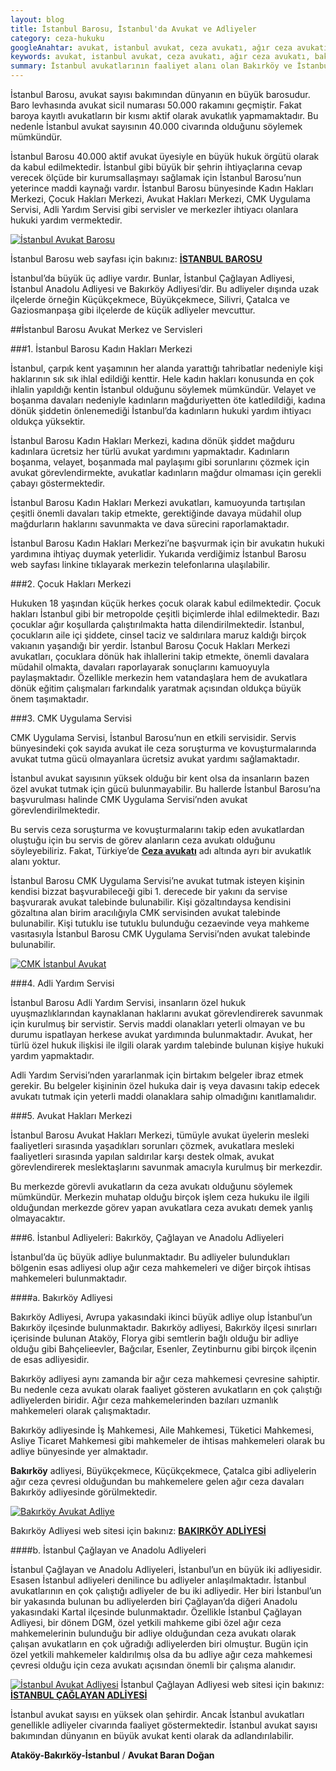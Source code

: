 ```yaml
---
layout: blog
title: İstanbul Barosu, İstanbul'da Avukat ve Adliyeler 
category: ceza-hukuku
googleAnahtar: avukat, istanbul avukat, ceza avukatı, ağır ceza avukatı, bakırköy avukat, ataköy avukat, istanbul adliyesi, bakırköy adliyesi, istanbul barosu
keywords: avukat, istanbul avukat, ceza avukatı, ağır ceza avukatı, bakırköy avukat, ataköy avukat, istanbul adliyesi, bakırköy adliyesi, istanbul barosu
summary: İstanbul avukatlarının faaliyet alanı olan Bakırköy ve İstanbul Adliyeleri tanıtılmış, Bakırköy ve İstanbul adliyelerinin özellikleri, İstanbul Barosu ve İstanbul'da Avukat, Avukat Hakları Merkezi gibi merkezler anlatılmıştır.
---
```





İstanbul Barosu, avukat sayısı bakımından dünyanın en büyük barosudur. Baro levhasında avukat sicil numarası 50.000 rakamını geçmiştir. Fakat baroya kayıtlı avukatların bir kısmı aktif olarak avukatlık yapmamaktadır. Bu nedenle İstanbul avukat sayısının 40.000 civarında olduğunu söylemek mümkündür.

İstanbul Barosu 40.000 aktif avukat üyesiyle en büyük hukuk örgütü olarak da kabul edilmektedir. İstanbul gibi büyük bir şehrin ihtiyaçlarına cevap verecek ölçüde bir kurumsallaşmayı sağlamak için İstanbul Barosu’nun yeterince maddi kaynağı vardır. İstanbul Barosu bünyesinde Kadın Hakları Merkezi, Çocuk Hakları Merkezi, Avukat Hakları Merkezi, CMK Uygulama Servisi, Adli Yardım Servisi gibi servisler ve merkezler ihtiyacı olanlara hukuki yardım vermektedir.

[![İstanbul Avukat Barosu](http://i.hizliresim.com/d21pDp.jpg)](https://hizliresim.com/d21pDp "İstanbul Barosu")

İstanbul Barosu web sayfası için bakınız: [**İSTANBUL BAROSU**]( http://www.istanbulbarosu.org.tr/)

İstanbul’da büyük üç adliye vardır. Bunlar, İstanbul Çağlayan Adliyesi, İstanbul Anadolu Adliyesi ve Bakırköy Adliyesi’dir. Bu adliyeler dışında uzak ilçelerde örneğin Küçükçekmece, Büyükçekmece, Silivri, Çatalca ve Gaziosmanpaşa gibi ilçelerde de küçük adliyeler mevcuttur. 

##İstanbul Barosu Avukat Merkez ve Servisleri

###1. İstanbul Barosu Kadın Hakları Merkezi

İstanbul, çarpık kent yaşamının her alanda yarattığı tahribatlar nedeniyle kişi haklarının sık sık ihlal edildiği kenttir. Hele kadın hakları konusunda en çok ihlalin yapıldığı kentin İstanbul olduğunu söylemek mümkündür. Velayet ve boşanma davaları nedeniyle kadınların mağduriyetten öte katledildiği, kadına dönük şiddetin önlenemediği İstanbul’da kadınların hukuki yardım ihtiyacı oldukça yüksektir.

İstanbul Barosu Kadın Hakları Merkezi, kadına dönük şiddet mağduru kadınlara ücretsiz her türlü avukat yardımını yapmaktadır. Kadınların boşanma, velayet, boşanmada mal paylaşımı gibi sorunlarını çözmek için avukat görevlendirmekte, avukatlar kadınların mağdur olmaması için gerekli çabayı göstermektedir.

İstanbul Barosu Kadın Hakları Merkezi avukatları, kamuoyunda tartışılan çeşitli önemli davaları takip etmekte, gerektiğinde davaya müdahil olup mağdurların haklarını savunmakta ve dava sürecini raporlamaktadır.

İstanbul Barosu Kadın Hakları Merkezi’ne başvurmak için bir avukatın hukuki yardımına ihtiyaç duymak yeterlidir. Yukarıda verdiğimiz İstanbul Barosu web sayfası linkine tıklayarak merkezin telefonlarına ulaşılabilir.

###2. Çocuk Hakları Merkezi

Hukuken 18 yaşından küçük herkes çocuk olarak kabul edilmektedir. Çocuk hakları İstanbul gibi bir metropolde çeşitli biçimlerde ihlal edilmektedir. Bazı çocuklar ağır koşullarda çalıştırılmakta hatta dilendirilmektedir. İstanbul, çocukların aile içi şiddete, cinsel taciz ve saldırılara maruz kaldığı birçok vakıanın yaşandığı bir yerdir. İstanbul Barosu Çocuk Hakları Merkezi avukatları, çocuklara dönük hak ihlallerini takip etmekte, önemli davalara müdahil olmakta, davaları raporlayarak sonuçlarını kamuoyuyla paylaşmaktadır. Özellikle merkezin hem vatandaşlara hem de avukatlara dönük eğitim çalışmaları farkındalık yaratmak açısından oldukça büyük önem taşımaktadır.

###3. CMK Uygulama Servisi

CMK Uygulama Servisi, İstanbul Barosu’nun en etkili servisidir. Servis bünyesindeki çok sayıda avukat ile ceza soruşturma ve kovuşturmalarında avukat tutma gücü olmayanlara ücretsiz avukat yardımı sağlamaktadır.

İstanbul avukat sayısının yüksek olduğu bir kent olsa da insanların bazen özel avukat tutmak için gücü bulunmayabilir. Bu hallerde İstanbul Barosu’na başvurulması halinde CMK Uygulama Servisi’nden avukat görevlendirilmektedir.

Bu servis ceza soruşturma ve kovuşturmalarını takip eden avukatlardan oluştuğu için bu servis de görev alanların ceza avukatı olduğunu söyleyebiliriz. Fakat, Türkiye’de [**Ceza avukatı**](https://barandogan.av.tr/blog/ceza-hukuku/ceza-avukatinin-islevi.html) adı altında ayrı bir avukatlık alanı yoktur.

İstanbul Barosu CMK Uygulama Servisi’ne avukat tutmak isteyen kişinin kendisi bizzat başvurabileceği gibi 1. derecede bir yakını da servise başvurarak avukat talebinde bulunabilir. Kişi gözaltındaysa kendisini gözaltına alan birim aracılığıyla CMK servisinden    avukat talebinde bulunabilir. Kişi tutuklu ise tutuklu bulunduğu cezaevinde veya mahkeme vasıtasıyla İstanbul Barosu CMK Uygulama Servisi’nden avukat talebinde bulunabilir.

[![CMK İstanbul Avukat](http://i.hizliresim.com/po7gMq.jpg)](https://hizliresim.com/po7gMq "İstanbul CMK Sistemi")


###4. Adli Yardım Servisi

İstanbul Barosu Adli Yardım Servisi, insanların özel hukuk uyuşmazlıklarından kaynaklanan haklarını avukat görevlendirerek savunmak için kurulmuş bir servistir. Servis maddi olanakları yeterli olmayan ve bu durumu ispatlayan herkese avukat yardımında bulunmaktadır. Avukat, her türlü özel hukuk ilişkisi ile ilgili olarak yardım talebinde bulunan kişiye hukuki yardım yapmaktadır.

Adli Yardım Servisi’nden yararlanmak için birtakım belgeler ibraz etmek gerekir. Bu belgeler kişininin özel hukuka dair iş veya davasını takip edecek avukatı tutmak için yeterli maddi olanaklara sahip olmadığını kanıtlamalıdır.

###5. Avukat Hakları Merkezi

İstanbul Barosu Avukat Hakları Merkezi, tümüyle avukat üyelerin mesleki faaliyetleri sırasında yaşadıkları sorunları çözmek, avukatlara mesleki faaliyetleri sırasında yapılan saldırılar karşı destek olmak, avukat görevlendirerek meslektaşlarını savunmak amacıyla kurulmuş bir merkezdir.

Bu merkezde görevli avukatların da ceza avukatı olduğunu söylemek mümkündür. Merkezin muhatap olduğu birçok işlem ceza hukuku ile ilgili olduğundan merkezde görev yapan avukatlara ceza avukatı demek yanlış olmayacaktır.

###6. İstanbul Adliyeleri: Bakırköy, Çağlayan ve Anadolu Adliyeleri

İstanbul’da üç büyük adliye bulunmaktadır. Bu adliyeler bulundukları bölgenin esas adliyesi olup ağır ceza mahkemeleri ve diğer birçok ihtisas mahkemeleri bulunmaktadır.

####a. Bakırköy Adliyesi

Bakırköy Adliyesi, Avrupa yakasındaki ikinci büyük adliye olup İstanbul’un Bakırköy ilçesinde bulunmaktadır. Bakırköy adliyesi, Bakırköy ilçesi sınırları içerisinde bulunan Ataköy, Florya gibi semtlerin bağlı olduğu bir adliye olduğu gibi Bahçelieevler, Bağcılar, Esenler, Zeytinburnu gibi birçok ilçenin de esas adliyesidir. 

Bakırköy adliyesi aynı zamanda bir ağır ceza mahkemesi çevresine sahiptir. Bu nedenle ceza avukatı olarak faaliyet gösteren avukatların en çok çalıştığı adliyelerden biridir. Ağır ceza mahkemelerinden bazıları uzmanlık mahkemeleri olarak çalışmaktadır.

Bakırköy adliyesinde İş Mahkemesi, Aile Mahkemesi, Tüketici Mahkemesi, Asliye Ticaret Mahkemesi gibi mahkemeler de ihtisas mahkemeleri olarak bu adliye bünyesinde yer almaktadır.

**Bakırköy** adliyesi, Büyükçekmece, Küçükçekmece, Çatalca gibi adliyelerin ağır ceza çevresi olduğundan bu mahkemelere gelen ağır ceza davaları Bakırköy adliyesinde görülmektedir. 

[![Bakırköy Avukat Adliye](http://i.hizliresim.com/d21pJn.jpg)](https://hizliresim.com/d21pJn "Bakırköy Adliyesi")

Bakırköy Adliyesi web sitesi için bakınız: [**BAKIRKÖY ADLİYESİ**](http://www.bakirkoy.adalet.gov.tr/)

####b. İstanbul Çağlayan ve Anadolu Adliyeleri

İstanbul Çağlayan ve Anadolu Adliyeleri, İstanbul’un en büyük iki adliyesidir. Esasen İstanbul adliyeleri denilince bu adliyeler anlaşılmaktadır. İstanbul avukatlarının en çok çalıştığı adliyeler de bu iki adliyedir. Her biri İstanbul’un bir yakasında bulunan bu adliyelerden biri Çağlayan’da diğeri Anadolu yakasındaki Kartal ilçesinde bulunmaktadır. 
Özellikle İstanbul Çağlayan Adliyesi, bir dönem DGM, özel yetkili mahkeme gibi özel ağır ceza mahkemelerinin bulunduğu bir adliye olduğundan ceza avukatı olarak çalışan avukatların en çok uğradığı adliyelerden biri olmuştur. Bugün için özel yetkili mahkemeler kaldırılmış olsa da bu adliye ağır ceza mahkemesi çevresi olduğu için ceza avukatı açısından önemli bir çalışma alanıdır.

[![İstanbul Avukat Adliyesi](http://i.hizliresim.com/lyMlak.jpg)](https://hizliresim.com/lyMlak "İstanbul Çağlayan Adliyesi")
İstanbul Çağlayan Adliyesi web sitesi için bakınız: [**İSTANBUL ÇAĞLAYAN ADLİYESİ**](http://www.istanbul.adalet.gov.tr/)

İstanbul avukat sayısı en yüksek olan şehirdir. Ancak İstanbul avukatları genellikle adliyeler civarında faaliyet göstermektedir. İstanbul avukat sayısı bakımından dünyanın en büyük avukat kenti olarak da adlandırılabilir.

**Ataköy-Bakırköy-İstanbul** / **Avukat Baran Doğan**
